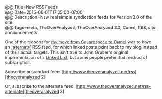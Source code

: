 @@ Title=New RSS Feeds  
@@ Date=2015-06-01T17:35:00-07:00  
@@ Description=New real simple syndication feeds for Version 3.0 of the site.  
@@ Tags=meta, TheOverAnalyzed, TheOverAnalyzed 3.0, Camel, RSS, site announcements  

One of the reasons for [my move from Squarespace to Camel][theoveranalyzed] was to have an ['alternate'][alt] RSS feed, for which linked posts point back to my blog instead of their actual targets. This isn't true to John Gruber's original implementation of a [Linked List][ll], but some people prefer that method of subscription.

Subscribe to standard feed: [http://www.theoveranalyzed.net/rss][theoveranalyzed 2]

Or, subscribe to the alternate feed: [http://www.theoveranalyzed.net/rss-alternate][theoveranalyzed 3]

[alt]: https://github.com/cliss/camel#design-goals
[ll]: http://daringfireball.net/2004/06/linked_list
[theoveranalyzed]: http://www.theoveranalyzed.net/2015/6/1/theoveranalyzed-30
[theoveranalyzed 2]: http://www.theoveranalyzed.net/rss
[theoveranalyzed 3]: http://www.theoveranalyzed.net/rss-alternate